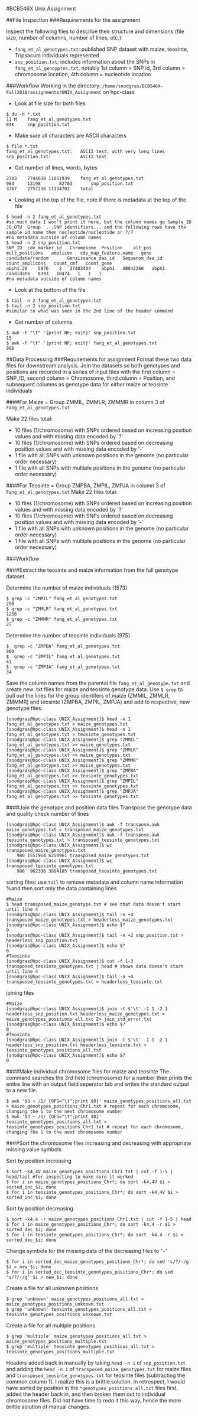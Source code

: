 #BCB546X Unix Assignment

##File Inspection
###Requirements for the assignment

Inspect the following files to describe their structure and dimensions (file size, number of columns, number of lines, etc.): 

* `fang_et_al_genotypes.txt`: published SNP dataset with maize, teosinte, Tripsacum individuals represented
* `snp_position.txt`: includes information about the SNPs in `fang_et_al_genoyptes.txt`, notably 1st column = SNP id, 3rd column = chromosome location, 4th column = nucleotide location

###Workflow
Working in the directory: `/home/snodgras/BCB546X-Fall2018/assignments/UNIX_Assignment` on hpc-class 

* Look at file size for both files

```
$ du -h *.txt
11 M	fang_et_al_genotypes.txt
84K		snp_position.txt
``` 

* Make sure all characters are ASCII characters

```
$ file *.txt 
fang_et_al_genotypes.txt:	ASCII text, with very long lines
snp_position.txt:			ASCII text
```

* Get number of lines, words, bytes

```
2783	2744038	11051939	fang_et_al_genotypes.txt
984		13198		82763		snp_position.txt
3767	2757236	11134702	total
```

* Looking at the top of the file, note if there is metadata at the top of the file 

```
$ head -n 2 fang_et_al_genotypes.txt  
#so much data I won't print it here, but the column names go Sample_ID  JG_OTU  Group  ...SNP identifiers... and the following rows have the sample id name then nucleotide/nucleotide or ?/? 
#no metadata outside of column names
$ head -n 2 snp_position.txt 
SNP_ID	cdv_marker_id 	Chromosome	Position    alt_pos   mult_positions   amplicon   cdv_map_feature.name   gene   	candidate/random	   Genaissance_daa_id   Sequenom_daa_id   count_amplicons   count_cmf   count_gene
abph1.20	5976	2	27403404	abph1	AB042260   abph1   candidate   8393   10474   1   1   1
#no metadata outside of column names
```

* Look at the bottom of the file

```
$ tail -n 2 fang_et_al_genotypes.txt
$ tail -n 2 snp_position.txt
#similar to what was seen in the 2nd line of the header command
```

* Get number of columns

```
$ awk -F "\t" '{print NF; exit}' snp_position.txt
15 
$ awk -F "\t" '{print NF; exit}' fang_et_al_genotypes.txt
986
```

##Data Processing
###Requirements for assignment
Format these two data files for downstream analysis. Join the datasets so both genotypes and positions are recorded in a series of input files with the first column = SNP_ID, second column = Chromosome, third column = Position, and subsequent columns as genotype data for _either_ maize or teosinte individuals

####For Maize = Group ZMMIL, ZMMLR, ZMMMR in column 3 of `Fang_et_al_genotypes.txt`

Make 22 files total:

* 10 files (1/chromosome) with SNPs ordered based on increasing position values and with missing data encoded 	by '?'
* 10 files (1/chromosome) with SNPs ordered based on decreasing position values and with missing data encoded by 	'-'
* 1 file with all SNPs with unknown positions in the genome (no particular order necessary)
* 1 file with all SNPs with multiple positions in the genome (no particular order necessary)

####For Teosinte = Group ZMPBA, ZMPIL, ZMPJA in column 3 of `Fang_et_al_genotypes.txt`
Make 22 files total:
	
* 10 files (1/chromosome) with SNPs ordered based on increasing position values and with missing data encoded 	by '?'
* 10 files (1/chromosome) with SNPs ordered based on decreasing position values and with missing data encoded by 	'-'
* 1 file with all SNPs with unknown positions in the genome (no particular order necessary)
* 1 file with all SNPs with multiple positions in the genome (no particular order necessary)
	
###Workflow

####Extract the teosinte and maize information from the full genotype dataset. 

Determine the number of maize individuals (1573)

```
$ grep -c "ZMMIL" fang_et_al_genotypes.txt
290
$ grep -c "ZMMLR" fang_et_al_genotypes.txt 
1256
$ grep -c "ZMMMR" fang_et_al_genotypes.txt 
27
```

Determine the number of teosinte individuals (975)

```
$  grep -c "ZMPBA" fang_et_al_genotypes.txt 
900
$  grep -c "ZMPIL" fang_et_al_genotypes.txt 
41
$  grep -c "ZMPJA" fang_et_al_genotypes.txt 
34
```

Save the column names from the parental file `fang_et_al_genotype.txt` and create new .txt files for maize and teosinte genotype data. Use `$ grep` to pull out the lines for the group identifers of maize (ZMMIL, ZMMLR, ZMMMR) and teosinte (ZMPBA, ZMPIL, ZMPJA) and add to respective, new genotype files.

```
[snodgras@hpc-class UNIX_Assignment]$ head -n 1 fang_et_al_genotypes.txt > maize_genotypes.txt
[snodgras@hpc-class UNIX_Assignment]$ head -n 1 fang_et_al_genotypes.txt > teosinte_genotypes.txt
[snodgras@hpc-class UNIX_Assignment]$ grep "ZMMIL" fang_et_al_genotypes.txt >> maize_genotypes.txt
[snodgras@hpc-class UNIX_Assignment]$ grep "ZMMLR" fang_et_al_genotypes.txt >> maize_genotypes.txt
[snodgras@hpc-class UNIX_Assignment]$ grep "ZMMMR" fang_et_al_genotypes.txt >> maize_genotypes.txt
[snodgras@hpc-class UNIX_Assignment]$ grep "ZMPBA" fang_et_al_genotypes.txt >> teosinte_genotypes.txt
[snodgras@hpc-class UNIX_Assignment]$ grep "ZMPIL" fang_et_al_genotypes.txt >> teosinte_genotypes.txt
[snodgras@hpc-class UNIX_Assignment]$ grep "ZMPJA" fang_et_al_genotypes.txt >> teosinte_genotypes.txt
```

####Join the genotype and position data files
Transpose the genotype data and quality check number of lines

```
[snodgras@hpc-class UNIX_Assignment]$ awk -f transpose.awk maize_genotypes.txt > transposed_maize_genotypes.txt
[snodgras@hpc-class UNIX_Assignment]$ awk -f transpose.awk teosinte_genotypes.txt > transposed_teosinte_genotypes.txt
[snodgras@hpc-class UNIX_Assignment]$ wc transposed_maize_genotypes.txt 
    986 1551964 6250961 transposed_maize_genotypes.txt
[snodgras@hpc-class UNIX_Assignment]$ wc transposed_teosinte_genotypes.txt 
    986  962336 3884185 transposed_teosinte_genotypes.txt
```

sorting files: use `tail` to remove metadata and column name information %and then sort only the data containing lines

```
#Maize
$ head transposed_maize_genotype.txt # see that data doesn't start until line 4
[snodgras@hpc-class UNIX_Assignment]$ tail -n +4 transposed_maize_genotypes.txt > headerless_maize_genotypes.txt
[snodgras@hpc-class UNIX_Assignment]$ echo $?
0
[snodgras@hpc-class UNIX_Assignment]$ tail -n +2 snp_position.txt > headerless_snp_position.txt
[snodgras@hpc-class UNIX_Assignment]$ echo $?
0
#Teosinte
[snodgras@hpc-class UNIX_Assignment]$ cut -f 1-3 transposed_teosinte_genotypes.txt | head # shows data doesn't start until line 4
[snodgras@hpc-class UNIX_Assignment]$ tail -n +4 transposed_teosinte_genotypes.txt > headerless_teosinte.txt
```

joining files

```
#Maize
[snodgras@hpc-class UNIX_Assignment]$ join -t $'\t' -1 1 -2 1 headerless_snp_position.txt headerless_maize_genotypes.txt > maize_genotypes_positions_all.txt 2> join_std_error.txt
[snodgras@hpc-class UNIX_Assignment]$ echo $?
0
#Teosinte
[snodgras@hpc-class UNIX_Assignment]$ join -t $'\t' -1 1 -2 1 headerless_snp_position.txt headerless_teosinte.txt > teosinte_genotypes_positions_all.txt
[snodgras@hpc-class UNIX_Assignment]$ echo $?
0
```

####Make individual chromosome files for maize and teosinte
The command searches the 3rd  field (chromosome) for a number then prints the entire line with an output field seperator tab and writes the standard output to a new file.

```
$ awk '$3 ~ /1/ {OFS="\t";print $0}' maize_genotypes_positions_all.txt > maize_genotypes_positions_Chr1.txt # repeat for each chromosome, changing the 1 to the next chromosome number 
$ awk '$3 ~ /1/ {OFS="\t";print $0}' teosinte_genotypes_positions_all.txt > teosinte_genotypes_positions_Chr1.txt # repeat for each chromosome, changing the 1 to the next chromosome number
```
####Sort the chromosome files increasing and decreasing with appropriate missing value symbols

Sort by position increasing

```
$ sort -k4,4V maize_genotypes_positions_Chr1.txt | cut -f 1-5 | head/tail #for inspecting to make sure it worked
$ for i in maize_genotypes_positions_Chr*; do sort -k4,4V $i > sorted_inc_$i; done
$ for i in teosinte_genotypes_positions_Chr*; do sort -k4,4V $i > sorted_inc_$i; done
```

Sort by position decreasing

```
$ sort -k4,4 -r maize_genotypes_positions_Chr1.txt | cut -f 1-5 | head
$ for i in maize_genotypes_positions_Chr*; do sort -k4,4 -r $i > sorted_dec_$i; done
$ for i in teosinte_genotypes_positions_Chr*; do sort -k4,4 -r $i > sorted_dec_$i; done
```
Change symbols for the missing data of the decreasing files to "-"

```
$ for i in sorted_dec_maize_genotypes_positions_Chr*; do sed 's/?/-/g' $i > new_$i; done 
$ for i in sorted_dec_teosinte_genotypes_positions_Chr*; do sed 's/?/-/g' $i > new_$i; done 
```

Create a file for all unknown positions

```
$ grep 'unknown' maize_genotypes_positions_all.txt > maize_genotypes_positions_unknown.txt 
$ grep 'unknown' teosinte_genotypes_positions_all.txt > teosinte_genotypes_positions_unknown.txt
```

Create a file for all multiple positions

```
$ grep 'multiple' maize_genotypes_positions_all.txt > maize_genotypes_positions_multiple.txt
$ grep 'multiple' teosinte_genotypes_positions_all.txt > teosinte_genotypes_positions_multiple.txt
```

Headers added back in manually by taking `head -n 1` of `snp_position.txt` and adding the `head -n 1` of `transposed_maize_genotypes.txt` for maize files and `transposed_teosinte_genotypes.txt` for teosinte files (subtracting the common column 1). I realize this is a brittle solution. In retrospect, I would have sorted by position in the `*genotypes_positions_all.txt` files first, added the header back in, and then broken them out to individual chromosome files. Did not have time to redo it this way, hence the more brittle solution of manual changes. 